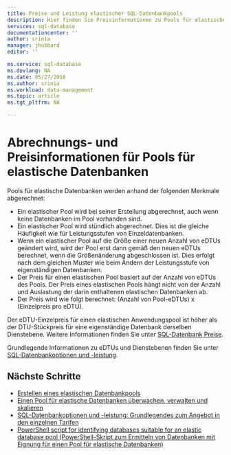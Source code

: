```yaml
---
title: Preise und Leistung elastischer SQL-Datenbankpools
description: Hier finden Sie Preisinformationen zu Pools für elastische Datenbanken.
services: sql-database
documentationcenter: ''
author: srinia
manager: jhubbard
editor: ''

ms.service: sql-database
ms.devlang: NA
ms.date: 05/27/2016
ms.author: srinia
ms.workload: data-management
ms.topic: article
ms.tgt_pltfrm: NA

---
```

# Abrechnungs- und Preisinformationen für Pools für elastische Datenbanken
Pools für elastische Datenbanken werden anhand der folgenden Merkmale abgerechnet:

* Ein elastischer Pool wird bei seiner Erstellung abgerechnet, auch wenn keine Datenbanken im Pool vorhanden sind.
* Ein elastischer Pool wird stündlich abgerechnet. Dies ist die gleiche Häufigkeit wie für Leistungsstufen von Einzeldatenbanken.
* Wenn ein elastischer Pool auf die Größe einer neuen Anzahl von eDTUs geändert wird, wird der Pool erst dann gemäß den neuen eDTUs berechnet, wenn die Größenänderung abgeschlossen ist. Dies erfolgt nach dem gleichen Muster wie beim Ändern der Leistungsstufe von eigenständigen Datenbanken.
* Der Preis für einen elastischen Pool basiert auf der Anzahl von eDTUs des Pools. Der Preis eines elastischen Pools hängt nicht von der Anzahl und Auslastung der darin enthaltenen elastischen Datenbanken ab.
* Der Preis wird wie folgt berechnet: (Anzahl von Pool-eDTUs) x (Einzelpreis pro eDTU).

Der eDTU-Einzelpreis für einen elastischen Anwendungspool ist höher als der DTU-Stückpreis für eine eigenständige Datenbank derselben Dienstebene. Weitere Informationen finden Sie unter [SQL-Datenbank Preise](https://azure.microsoft.com/pricing/details/sql-database/).

Grundlegende Informationen zu eDTUs und Dienstebenen finden Sie unter [SQL-Datenbankoptionen und -leistung](sql-database-service-tiers.md).

## Nächste Schritte
* [Erstellen eines elastischen Datenbankpools](sql-database-elastic-pool-create-portal.md)
* [Einen Pool für elastische Datenbanken überwachen, verwalten und skalieren](sql-database-elastic-pool-manage-portal.md)
* [SQL-Datenbankoptionen und -leistung: Grundlegendes zum Angebot in den einzelnen Tarifen](sql-database-service-tiers.md)
* [PowerShell script for identifying databases suitable for an elastic database pool (PowerShell-Skript zum Ermitteln von Datenbanken mit Eignung für einen Pool für elastische Datenbanken)](sql-database-elastic-pool-database-assessment-powershell.md)

<!---HONumber=AcomDC_0601_2016-->